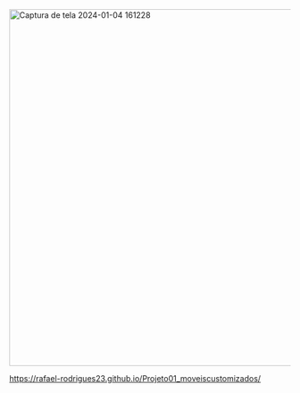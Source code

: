 <img width="639" alt="Captura de tela 2024-01-04 161228" src="https://github.com/Rafael-Rodrigues23/Projeto01_moveiscustomizados/assets/94968001/fea85346-858d-46d7-bc8f-2dd3833cd029">


https://rafael-rodrigues23.github.io/Projeto01_moveiscustomizados/
